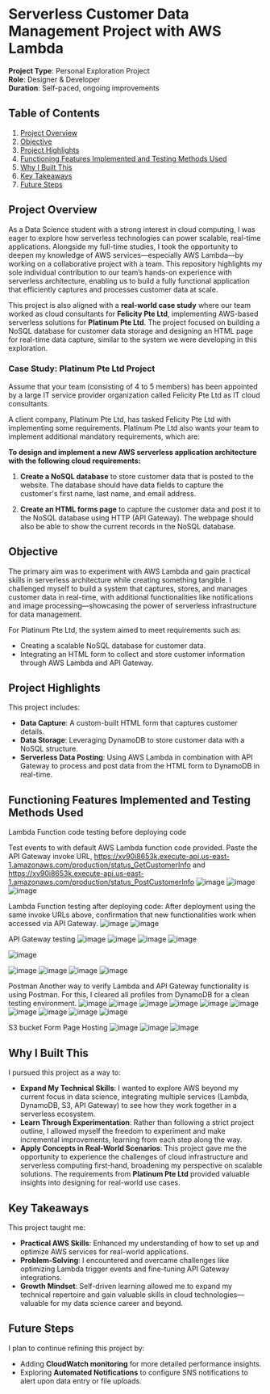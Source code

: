 # Serverless Customer Data Management Project with AWS Lambda

**Project Type**: Personal Exploration Project  
**Role**: Designer & Developer  
**Duration**: Self-paced, ongoing improvements  

## Table of Contents
1. [Project Overview](#project-overview)
2. [Objective](#objective)
3. [Project Highlights](#project-highlights)
4. [Functioning Features Implemented and Testing Methods Used](#functioning-features-implemented-and-testing-methods-used)
5. [Why I Built This](#why-i-built-this)
6. [Key Takeaways](#key-takeaways)
7. [Future Steps](#future-steps)

## Project Overview
As a Data Science student with a strong interest in cloud computing, I was eager to explore how serverless technologies can power scalable, real-time applications. Alongside my full-time studies, I took the opportunity to deepen my knowledge of AWS services—especially AWS Lambda—by working on a collaborative project with a team. This repository highlights my sole individual contribution to our team’s hands-on experience with serverless architecture, enabling us to build a fully functional application that efficiently captures and processes customer data at scale.

This project is also aligned with a **real-world case study** where our team worked as cloud consultants for **Felicity Pte Ltd**, implementing AWS-based serverless solutions for **Platinum Pte Ltd**. The project focused on building a NoSQL database for customer data storage and designing an HTML page for real-time data capture, similar to the system we were developing in this exploration.

### Case Study: Platinum Pte Ltd Project
Assume that your team (consisting of 4 to 5 members) has been appointed by a large IT service provider organization called Felicity Pte Ltd as IT cloud consultants.

A client company, Platinum Pte Ltd, has tasked Felicity Pte Ltd with implementing some requirements. Platinum Pte Ltd also wants your team to implement additional mandatory requirements, which are:

**To design and implement a new AWS serverless application architecture with the following cloud requirements:**

1. **Create a NoSQL database** to store customer data that is posted to the website. The database should have data fields to capture the customer's first name, last name, and email address.

2. **Create an HTML forms page** to capture the customer data and post it to the NoSQL database using HTTP (API Gateway). The webpage should also be able to show the current records in the NoSQL database.

## Objective
The primary aim was to experiment with AWS Lambda and gain practical skills in serverless architecture while creating something tangible. I challenged myself to build a system that captures, stores, and manages customer data in real-time, with additional functionalities like notifications and image processing—showcasing the power of serverless infrastructure for data management.

For Platinum Pte Ltd, the system aimed to meet requirements such as:
- Creating a scalable NoSQL database for customer data.
- Integrating an HTML form to collect and store customer information through AWS Lambda and API Gateway.

## Project Highlights
This project includes:
- **Data Capture**: A custom-built HTML form that captures customer details.
- **Data Storage**: Leveraging DynamoDB to store customer data with a NoSQL structure.
- **Serverless Data Posting**: Using AWS Lambda in combination with API Gateway to process and post data from the HTML form to DynamoDB in real-time.

## Functioning Features Implemented and Testing Methods Used 
Lambda Function code testing before deploying code

Test events to with default AWS Lambda function code provided.
Paste the API Gateway invoke URL, https://xv90i8653k.execute-api.us-east-1.amazonaws.com/production/status_GetCustomerInfo and https://xv90i8653k.execute-api.us-east-1.amazonaws.com/production/status_PostCustomerInfo
![image](https://github.com/user-attachments/assets/1f951786-4896-4a0e-9c70-de51c51c47b6)
![image](https://github.com/user-attachments/assets/2715bae2-a54a-4563-850b-6eb67800173e)
![image](https://github.com/user-attachments/assets/8525a3e7-b43e-4b37-aa30-3d3a8db7bdd6)

Lambda Function testing after deploying code:
After deployment using the same invoke URLs above, confirmation that new functionalities work when accessed via API Gateway.
![image](https://github.com/user-attachments/assets/13cac94b-8ca7-4a11-aa42-b362c8f378fb)
![image](https://github.com/user-attachments/assets/31632ab0-335c-4ff1-8414-bb12f575ff2c)

API Gateway testing
![image](https://github.com/user-attachments/assets/927d7534-49b8-47fc-b741-52807ed6bed2)
![image](https://github.com/user-attachments/assets/151b97fa-93b5-4b49-a633-46c53a85bfe9)
![image](https://github.com/user-attachments/assets/aecca179-f0e7-4709-a186-902338013063)
![image](https://github.com/user-attachments/assets/39218034-0b8c-466f-b887-97d54a7b61a6)

![image](https://github.com/user-attachments/assets/4afbfa99-4537-450e-9686-132b6278045b)

![image](https://github.com/user-attachments/assets/79824da0-5397-4716-924e-762beb6d48c1)
![image](https://github.com/user-attachments/assets/725a8fbb-a970-4cda-9684-aedc7b43f816)
![image](https://github.com/user-attachments/assets/387fd6db-209c-40a9-89b6-08f385ede921)
![image](https://github.com/user-attachments/assets/6fde7f53-dba0-49ed-aac6-e613ebe7c7b8)

Postman 
Another way to verify Lambda and API Gateway functionality is using Postman. For this, I cleared all profiles from DynamoDB for a clean testing environment.
![image](https://github.com/user-attachments/assets/01936156-d35d-49b1-9490-82b2f30cf1f2)
![image](https://github.com/user-attachments/assets/5302824c-c1a8-48f7-a6a4-d8535a61134e)
![image](https://github.com/user-attachments/assets/8c84289b-997b-47a5-b01c-d2b0a9c28b37)
![image](https://github.com/user-attachments/assets/8a51c78d-585e-40c5-84fe-ac82b95b3612)
![image](https://github.com/user-attachments/assets/1fe813e5-8267-4c54-b7e9-6dff9327168b)
![image](https://github.com/user-attachments/assets/5951dc31-0052-4b8c-a4e6-c2de7be07dd6)
![image](https://github.com/user-attachments/assets/4590813e-712e-42f0-a34b-56ec06895e2b)
![image](https://github.com/user-attachments/assets/0316ba71-2bd6-4a8b-a95b-05aae184905d)
![image](https://github.com/user-attachments/assets/8527d716-1c98-4e76-9cbb-9a7b5482d990)
![image](https://github.com/user-attachments/assets/c01a2b1c-1ae0-4025-abf8-4aefed45091e)

S3 bucket Form Page Hosting 
![image](https://github.com/user-attachments/assets/b7468e5e-d970-4a17-b70d-b8f05ff80172)
![image](https://github.com/user-attachments/assets/56830c30-124f-4d70-9084-76ff6ee78242)
![image](https://github.com/user-attachments/assets/24de6134-9436-4aec-827c-0eabb9e94133)

## Why I Built This
I pursued this project as a way to:
- **Expand My Technical Skills**: I wanted to explore AWS beyond my current focus in data science, integrating multiple services (Lambda, DynamoDB, S3, API Gateway) to see how they work together in a serverless ecosystem.
- **Learn Through Experimentation**: Rather than following a strict project outline, I allowed myself the freedom to experiment and make incremental improvements, learning from each step along the way.
- **Apply Concepts in Real-World Scenarios**: This project gave me the opportunity to experience the challenges of cloud infrastructure and serverless computing first-hand, broadening my perspective on scalable solutions. The requirements from **Platinum Pte Ltd** provided valuable insights into designing for real-world use cases.

## Key Takeaways
This project taught me:
- **Practical AWS Skills**: Enhanced my understanding of how to set up and optimize AWS services for real-world applications.
- **Problem-Solving**: I encountered and overcame challenges like optimizing Lambda trigger events and fine-tuning API Gateway integrations.
- **Growth Mindset**: Self-driven learning allowed me to expand my technical repertoire and gain valuable skills in cloud technologies—valuable for my data science career and beyond.

## Future Steps
I plan to continue refining this project by:
- Adding **CloudWatch monitoring** for more detailed performance insights.
- Exploring **Automated Notifications** to configure SNS notifications to alert upon data entry or file uploads.
